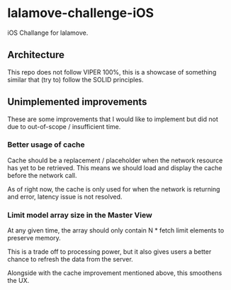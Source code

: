 # lalamove-challenge-iOS
iOS Challange for lalamove.

## Architecture
This repo does not follow VIPER 100%, this is a showcase of something similar that (try to) follow the SOLID principles.

## Unimplemented improvements
These are some improvements that I would like to implement but did not due to out-of-scope / insufficient time.

### Better usage of cache
Cache should be a replacement / placeholder when the network resource has yet to be retrieved. This means we should load and display the cache before the network call.

As of right now, the cache is only used for when the network is returning and error, latency issue is not resolved.

### Limit model array size in the Master View
At any given time, the array should only contain N * fetch limit elements to preserve memory.

This is a trade off to processing power, but it also gives users a better chance to refresh the data from the server.

Alongside with the cache improvement mentioned above, this smoothens the UX.

